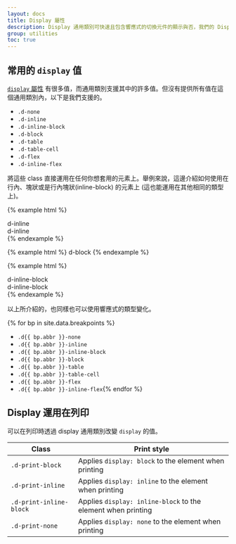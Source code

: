 ```yaml
---
layout: docs
title: Display 屬性
description: Display 通用類別可快速且包含響應式的切換元件的顯示與否，我們的 Display 通用類別包含許多常用的值，另外在列印時也能使用。
group: utilities
toc: true
---
```


## 常用的 `display` 值

[`display` 屬性](https://developer.mozilla.org/en-US/docs/Web/CSS/display) 有很多值，而通用類別支援其中的許多值。但沒有提供所有值在這個通用類別內，以下是我們支援的。

- `.d-none`
- `.d-inline`
- `.d-inline-block`
- `.d-block`
- `.d-table`
- `.d-table-cell`
- `.d-flex`
- `.d-inline-flex`

將這些 class 直接運用在任何你想套用的元素上。舉例來說，這邊介紹如何使用在行內、塊狀或是行內塊狀(inline-block) 的元素上 (這也能運用在其他相同的類型上)。

{% example html %}
<div class="d-inline bg-success">d-inline</div>
<div class="d-inline bg-success">d-inline</div>
{% endexample %}

{% example html %}
<span class="d-block bg-primary">d-block</span>
{% endexample %}

{% example html %}
<div class="d-inline-block bg-warning">d-inline-block</div>
<div class="d-inline-block bg-warning">d-inline-block</div>
{% endexample %}

以上所介紹的，也同樣也可以使用響應式的類型變化。

{% for bp in site.data.breakpoints %}
- `.d{{ bp.abbr }}-none`
- `.d{{ bp.abbr }}-inline`
- `.d{{ bp.abbr }}-inline-block`
- `.d{{ bp.abbr }}-block`
- `.d{{ bp.abbr }}-table`
- `.d{{ bp.abbr }}-table-cell`
- `.d{{ bp.abbr }}-flex`
- `.d{{ bp.abbr }}-inline-flex`{% endfor %}

## Display 運用在列印

可以在列印時透過 display 通用類別改變 `display` 的值。

| Class | Print style |
| --- | --- |
| `.d-print-block` | Applies `display: block` to the element when printing |
| `.d-print-inline` | Applies `display: inline` to the element when printing |
| `.d-print-inline-block` | Applies `display: inline-block` to the element when printing |
| `.d-print-none` | Applies `display: none` to the element when printing |
